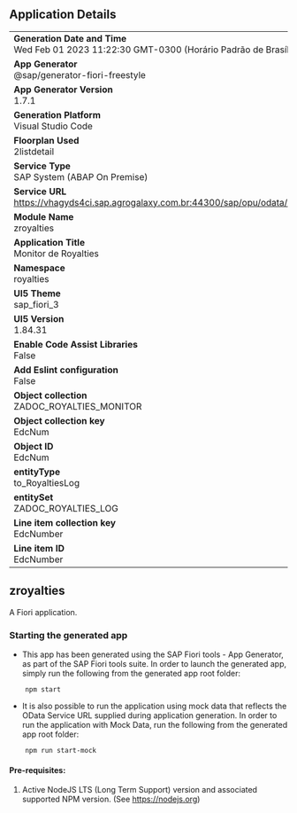 ## Application Details
|               |
| ------------- |
|**Generation Date and Time**<br>Wed Feb 01 2023 11:22:30 GMT-0300 (Horário Padrão de Brasília)|
|**App Generator**<br>@sap/generator-fiori-freestyle|
|**App Generator Version**<br>1.7.1|
|**Generation Platform**<br>Visual Studio Code|
|**Floorplan Used**<br>2listdetail|
|**Service Type**<br>SAP System (ABAP On Premise)|
|**Service URL**<br>https://vhagyds4ci.sap.agrogalaxy.com.br:44300/sap/opu/odata/sap/ZADOP_ROYALTIES_SRV
|**Module Name**<br>zroyalties|
|**Application Title**<br>Monitor de Royalties|
|**Namespace**<br>royalties|
|**UI5 Theme**<br>sap_fiori_3|
|**UI5 Version**<br>1.84.31|
|**Enable Code Assist Libraries**<br>False|
|**Add Eslint configuration**<br>False|
|**Object collection**<br>ZADOC_ROYALTIES_MONITOR|
|**Object collection key**<br>EdcNum|
|**Object ID**<br>EdcNum|
|**entityType**<br>to_RoyaltiesLog|
|**entitySet**<br>ZADOC_ROYALTIES_LOG|
|**Line item collection key**<br>EdcNumber|
|**Line item ID**<br>EdcNumber|

## zroyalties

A Fiori application.

### Starting the generated app

-   This app has been generated using the SAP Fiori tools - App Generator, as part of the SAP Fiori tools suite.  In order to launch the generated app, simply run the following from the generated app root folder:

```
    npm start
```

- It is also possible to run the application using mock data that reflects the OData Service URL supplied during application generation.  In order to run the application with Mock Data, run the following from the generated app root folder:

```
    npm run start-mock
```

#### Pre-requisites:

1. Active NodeJS LTS (Long Term Support) version and associated supported NPM version.  (See https://nodejs.org)


